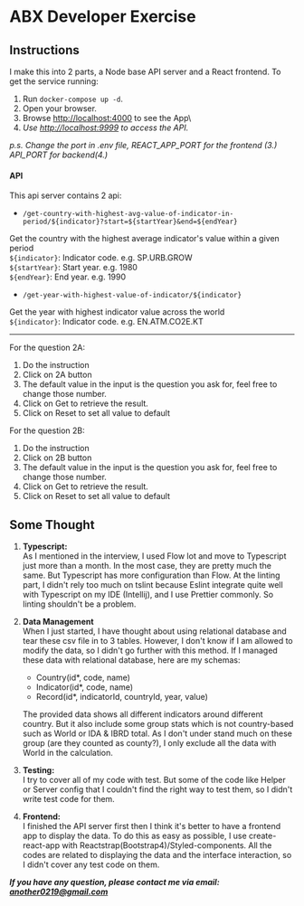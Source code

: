 # ABX Developer Exercise

## Instructions
I make this into 2 parts, a Node base API server and a React frontend. To get the service running:
1. Run `docker-compose up -d`.
2. Open your browser.
3. Browse [http://localhost:4000](http://localhost:4000) to see the App\
4. *Use [http://localhost:9999](http://localhost:9999) to access the API.*

*p.s. Change the port in .env file, REACT_APP_PORT for the frontend (3.) API_PORT for backend(4.)*

#### API
This api server contains 2 api:
- `/get-country-with-highest-avg-value-of-indicator-in-period/${indicator}?start=${startYear}&end=${endYear}`

Get the country with the highest average indicator's value within a given period\
`${indicator}`: Indicator code. e.g. SP.URB.GROW\
`${startYear}`: Start year. e.g. 1980\
`${endYear}`: End year. e.g. 1990


- `/get-year-with-highest-value-of-indicator/${indicator}`

Get the year with highest indicator value across the world\
`${indicator}`: Indicator code. e.g. EN.ATM.CO2E.KT

***

For the question 2A:
1. Do the instruction
2. Click on 2A button
3. The default value in the input is the question you ask for, feel free to change those number.
4. Click on Get to retrieve the result.
5. Click on Reset to set all value to default

For the question 2B:
1. Do the instruction
2. Click on 2B button
3. The default value in the input is the question you ask for, feel free to change those number.
4. Click on Get to retrieve the result.
5. Click on Reset to set all value to default

## Some Thought
1. __Typescript:__\
As I mentioned in the interview, I used Flow lot and move to Typescript just more than a month. 
In the most case, they are pretty much the same. But Typescript has more configuration than Flow. 
At the linting part, I didn't rely too much on tslint because Eslint integrate quite well with Typescript
on my IDE (Intellij), and I use Prettier commonly. So linting shouldn't be a problem.

2. __Data Management__\
When I just started, I have thought about using relational database and tear these csv file in to 3 tables. However, I don't know if I am allowed to modify
the data, so I didn't go further with this method. If I managed these data with relational database, here are
my schemas: 
    * Country(id*, code, name)
    * Indicator(id*, code, name)
    * Record(id*, indicatorId, countryId, year, value)

    The provided data shows all different indicators around different country. But it also include some group stats
which is not country-based such as World or IDA & IBRD total. As I don't under stand much on these group 
(are they counted as county?), I only exclude all the data with World in the calculation.

3. __Testing:__\
I try to cover all of my code with test. But some of the code like Helper or Server config that I couldn't find
the right way to test them, so I didn't write test code for them.

4. __Frontend:__\
I finished the API server first then I think it's better to have a frontend app to display the data. 
To do this as easy as possible, I use create-react-app with Reactstrap(Bootstrap4)/Styled-components. All
the codes are related to displaying the data and the interface interaction, so I didn't cover any test code
on them.

***If you have any question, please contact me via email: [another0219@gmail.com](another0219@gmail.com)***



